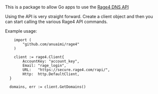 This is a package to allow Go apps to use the [Rage4 DNS API](https://gbshouse.uservoice.com/knowledgebase/articles/109834-rage4-dns-developers-api)

Using the API is very straight forward.  Create a client object and then you can start calling the various Rage4 API commands.

Example usage:

```
	import (
		"github.com/anuaimi/rage4"
	)
	
	client := rage4.Client{
		AccountKey: "account_key",
		Email: "rage_login",
		URL:   "https://secure.rage4.com/rapi/",
		Http:  http.DefaultClient,
  }

  domains, err := client.GetDomains()
```
  
